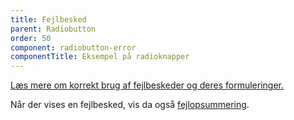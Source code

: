 ```yaml
---
title: Fejlbesked
parent: Radiobutton
order: 50
component: radiobutton-error
componentTitle: Eksempel på radioknapper
---
```


<a href="/komponenter/fejlbeskeder/">Læs mere om korrekt brug af fejlbeskeder og deres formuleringer.</a>

Når der vises en fejlbesked, vis da også <a href="/komponenter/fejlopsummering/">fejlopsummering</a>.
